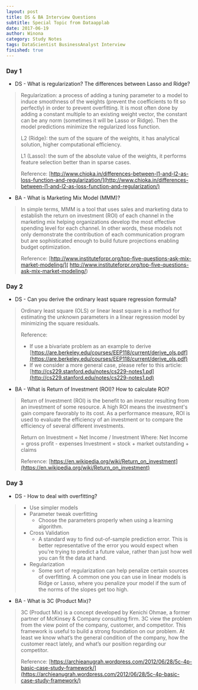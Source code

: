 ```yaml
---
layout: post
title: DS & BA Interview Questions
subtitle: Special Topic from Dataapplab
date: 2017-06-19
author: Winona
category: Study Notes
tags: DataScientist BusinessAnalyst Interview
finished: true
---
```



### Day 1

- DS - What is regularization? The differences between Lasso and Ridge?
> Regularization: a process of adding a tuning parameter to a model to induce smoothness of the weights (prevent the coefficients to fit so perfectly) in order to prevent overfitting. It is most often done by adding a constant multiple to an existing weight vector, the constant can be any norm (sometimes it will be Lasso or Ridge). Then the model predictions minimize the regularized loss function.
>
> L2 (Ridge): the sum of the square of the weights, it has analytical solution, higher computational efficiency.
>
> L1 (Lasso): the sum of the absolute value of the weights, it performs feature selection better than in sparse cases.
>
> Reference:
> [http://www.chioka.in/differences-between-l1-and-l2-as-loss-function-and-regularization/](http://www.chioka.in/differences-between-l1-and-l2-as-loss-function-and-regularization/)

- BA - What is Marketing Mix Model (MMM)?
> In simple terms, MMM is a tool that uses sales and marketing data to establish the return on investment (ROI) of each channel in the marketing mix helping organizations develop the most effective spending level for each channel. In other words, these models not only demonstrate the contribution of each communication program but are sophisticated enough to build future projections enabling budget optimization.
>
> Reference:
> [http://www.instituteforpr.org/top-five-questions-ask-mix-market-modeling/]( http://www.instituteforpr.org/top-five-questions-ask-mix-market-modeling/)


### Day 2

- DS - Can you derive the ordinary least square regression formula?
> Ordinary least square (OLS) or linear least square is a method for estimating the unknown parameters in a linear regression model by minimizing the square residuals.
>
> Reference:
> - If use a bivariate problem as an example to derive
> [https://are.berkeley.edu/courses/EEP118/current/derive_ols.pdf](https://are.berkeley.edu/courses/EEP118/current/derive_ols.pdf)
> - If we consider a more general case, please refer to this article:
> [http://cs229.stanford.edu/notes/cs229-notes1.pd](http://cs229.stanford.edu/notes/cs229-notes1.pd)

- BA - What is Return of Investment (ROI)? How to calculate ROI?
> Return of Investment (ROI) is the benefit to an investor resulting from an investment of some resource. A high ROI means the investment's gain compare favorably to its cost. As a performance measure, ROI is used to evaluate the efficiency of an investment or to compare the efficiency of several different investments.
>
> Return on Investment = Net Income / Investment
> Where:
> Net Income = gross profit - expenses
> Investment = stock + market outstanding + claims
>
> Reference:
> [https://en.wikipedia.org/wiki/Return_on_investment](https://en.wikipedia.org/wiki/Return_on_investment)


### Day 3

- DS - How to deal with overfitting?
> - Use simpler models
> - Parameter tweak overfitting
>   - Choose the parameters properly when using a learning algorithm.
> - Cross Validation
>   - A standard way to find out-of-sample prediction error. This is better representative of the error you would expect when you're trying to predict a future value, rather than just how well you can fit the data at hand.
> - Regularization
>   - Some sort of regularization can help penalize certain sources of overfitting. A common one you can use in linear models is Ridge or Lasso, where you penalize your model if the sum of the norms of the slopes get too high.

- BA - What is 3C (Product Mix)?
> 3C (Product Mix) is a concept developed by Kenichi Ohmae, a former partner of McKinsey & Company consulting firm. 3C view the problem from the view point of the company, customer, and competitor. This framework is useful to build a strong foundation on our problem. At least we know what’s the general condition of the company, how the customer react lately, and what’s our position regarding our competitor.
>
> Reference:
> [https://archieanugrah.wordpress.com/2012/06/28/5c-4p-basic-case-study-framework/](https://archieanugrah.wordpress.com/2012/06/28/5c-4p-basic-case-study-framework/)
